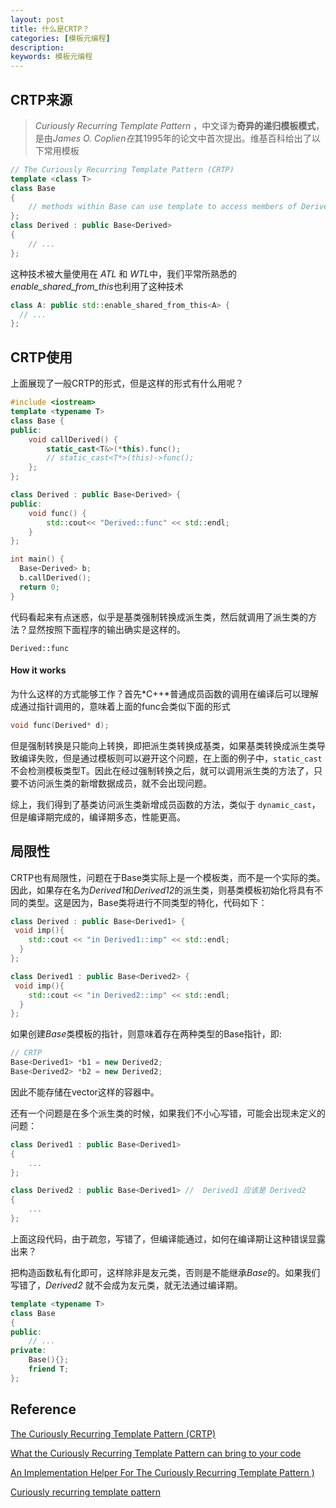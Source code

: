 ```yaml
---
layout: post
title: 什么是CRTP？
categories: [模板元编程]
description: 
keywords: 模板元编程
---
```

## CRTP来源

>  *Curiously Recurring Template Pattern* ，中文译为**奇异的递归模板模式**，是由*James O. Coplien在*其1995年的论文中首次提出。维基百科给出了以下常用模板

```C++
// The Curiously Recurring Template Pattern (CRTP)
template <class T>
class Base
{
    // methods within Base can use template to access members of Derived
};
class Derived : public Base<Derived>
{
    // ...
};
```

这种技术被大量使用在 *ATL* 和 *WTL*中，我们平常所熟悉的 *enable_shared_from_this*也利用了这种技术

```C++
class A: public std::enable_shared_from_this<A> {
  // ...
};
```

## CRTP使用

上面展现了一般CRTP的形式，但是这样的形式有什么用呢？

```C++
#include <iostream>
template <typename T>
class Base {
public:
    void callDerived() {
        static_cast<T&>(*this).func();
        // static_cast<T*>(this)->func();
    };
};

class Derived : public Base<Derived> {
public:
    void func() {
        std::cout<< "Derived::func" << std::endl;  
    }
};

int main() {
  Base<Derived> b;
  b.callDerived();
  return 0;
}
```

代码看起来有点迷惑，似乎是基类强制转换成派生类，然后就调用了派生类的方法？显然按照下面程序的输出确实是这样的。

```
Derived::func
```

#### How it works

为什么这样的方式能够工作？首先*C++*普通成员函数的调用在编译后可以理解成通过指针调用的，意味着上面的func会类似下面的形式

```C++
void func(Derived* d);
```

但是强制转换是只能向上转换，即把派生类转换成基类，如果基类转换成派生类导致编译失败，但是通过模板则可以避开这个问题，在上面的例子中，`static_cast`不会检测模板类型T。因此在经过强制转换之后，就可以调用派生类的方法了，只要不访问派生类的新增数据成员，就不会出现问题。

综上，我们得到了基类访问派生类新增成员函数的方法，类似于 `dynamic_cast`，但是编译期完成的，编译期多态，性能更高。

## 局限性

CRTP也有局限性，问题在于Base类实际上是一个模板类，而不是一个实际的类。因此，如果存在名为*Derived1*和*Derived12*的派生类，则基类模板初始化将具有不同的类型。这是因为，Base类将进行不同类型的特化，代码如下：

```C++
class Derived : public Base<Derived1> {
 void imp(){
    std::cout << "in Derived1::imp" << std::endl;
  }
};

class Derived1 : public Base<Derived2> {
 void imp(){
    std::cout << "in Derived2::imp" << std::endl;
  }
};
```

如果创建*Base*类模板的指针，则意味着存在两种类型的Base指针，即:

```C++
// CRTP
Base<Derived1> *b1 = new Derived2;
Base<Derived2> *b2 = new Derived2;
```

因此不能存储在vector这样的容器中。



还有一个问题是在多个派生类的时候，如果我们不小心写错，可能会出现未定义的问题：

```C++
class Derived1 : public Base<Derived1>
{
    ...
};

class Derived2 : public Base<Derived1> //  Derived1 应该是 Derived2
{
    ...
};
```

上面这段代码，由于疏忽，写错了，但编译能通过，如何在编译期让这种错误显露出来？

把构造函数私有化即可，这样除非是友元类，否则是不能继承*Base*的。如果我们写错了，*Derived2* 就不会成为友元类，就无法通过编译期。

```C++
template <typename T>
class Base
{
public:
    // ...
private:
    Base(){};
    friend T;
};
```



## Reference

[The Curiously Recurring Template Pattern (CRTP) ](https://www.fluentcpp.com/2017/05/12/curiously-recurring-template-pattern/)

[What the Curiously Recurring Template Pattern can bring to your code ](https://www.fluentcpp.com/2017/05/16/what-the-crtp-brings-to-code/)

[An Implementation Helper For The Curiously Recurring Template Pattern )](https://www.fluentcpp.com/2017/05/19/crtp-helper/)

[Curiously recurring template pattern](https://en.wikipedia.org/wiki/Curiously_recurring_template_pattern)
